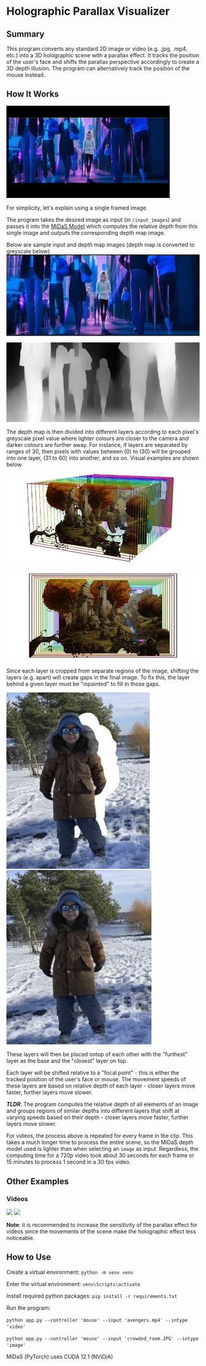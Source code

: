 # Holographic Parallax Visualizer

## Summary

This program converts any standard 2D image or video (e.g. .jpg, .mp4, etc.) into a 3D holographic scene with a parallax effect. It tracks the position of the user's face and shifts the parallax perspective accordingly to create a 3D depth illusion. The program can alternatively track the position of the mouse instead.

## How It Works

![](/markdown_sample_assets/gwen_stacy_parallax.gif)

For simplicity, let's explain using a single framed image.

The program takes the desired image as input (in `/input_images`) and passes it into the [MiDaS Model](https://pytorch.org/hub/intelisl_midas_v2/) which computes the relative depth from this single image and outputs the corresponding depth map image.

Below are sample input and depth map images (depth map is converted to greyscale below)
![Input sample image](/markdown_sample_assets/gwen_stacy_src.JPG "Sample Input")

![Input sample image](/markdown_sample_assets/gwen_stacy_depth_map.jpg "Sample Depth map computed by MiDaS in grayscale")


The depth map is then divided into different layers according to each pixel's greyscale pixel value where lighter colours are closer to the camera and darker colours are further away. For instance, if layers are separated by ranges of 30, then pixels with values between (0) to (30) will be grouped into one layer, (31 to 60) into another, and so on. Visual examples are shown below.

![Example parallax image layers separated](/markdown_sample_assets/separated_parallax_sample_layers.jpg)

![Example parallax image layers merged](/markdown_sample_assets/combined_parallax_sample_layers.jpg)

Since each layer is cropped from separate regions of the image,  shifting the layers (e.g. apart) will create gaps in the final image. To fix this, the layer behind a given layer must be "inpainted" to fill in those gaps. 

![Gaps between layers](/markdown_sample_assets/gaps_in_layers.JPG)
![Inpainting between layers](/markdown_sample_assets/inpainted_layers.JPG)

These layers will then be placed ontop of each other with the "furthest" layer as the base and the "closest" layer on top.

Each layer will be shifted relative to a "focal point" - this is either the tracked position of the user's face or mouse. The movement speeds of these layers are based on relative depth of each layer - closer layers move faster, further layers move slower.

***TLDR***: The program computes the relative depth of all elements of an image and groups regions of similar depths into different layers that shift at varying speeds based on their depth - closer layers move faster, further layers move slower.

For videos, the process above is repeated for every frame in the clip. This takes a much longer time to process the entire scene, so the MiDaS depth model used is lighter than when selecting an `image` as input. Regardless, the computing time for a 720p video took about 30 seconds for each frame or 15 minutes to process 1 second in a 30 fps video.

## Other Examples

### Videos

![](/markdown_sample_assets/regular_avengers.gif)
![](/markdown_sample_assets/parallax_sensitive_avengers.gif)

**Note**: it is recommended to increase the sensitivity of the parallax effect for videos since the movements of the scene make the holographic effect less noticeable.


## How to Use

Create a virtual environment: `python -m venv venv`

Enter the virtual environment: `venv\Scripts\activate`

Install required python packages: `pip install -r requirements.txt`

Run the program: 

`python app.py --controller 'mouse' --input 'avengers.mp4' --intype 'video'`

`python app.py --controller 'mouse' --input 'crowded_room.JPG' --intype 'image'`





MiDaS (PyTorch) uses CUDA 12.1 (NViDiA)